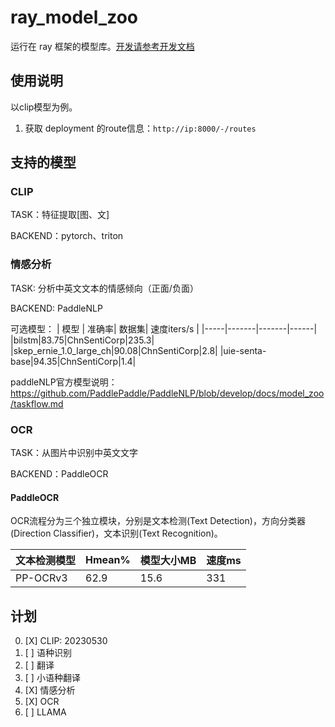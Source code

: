 # ray_model_zoo

运行在 ray 框架的模型库。[开发请参考开发文档](README_dev.md)

## 使用说明

以clip模型为例。

1. 获取 deployment 的route信息：`http://ip:8000/-/routes`

## 支持的模型

### CLIP

TASK：特征提取[图、文]

BACKEND：pytorch、triton

### 情感分析

TASK: 分析中英文文本的情感倾向（正面/负面）

BACKEND: PaddleNLP

可选模型：
| 模型 | 准确率| 数据集| 速度iters/s |
|-----|-------|-------|------|
|bilstm|83.75|ChnSentiCorp|235.3|
|skep_ernie_1.0_large_ch|90.08|ChnSentiCorp|2.8|
|uie-senta-base|94.35|ChnSentiCorp|1.4|

paddleNLP官方模型说明：https://github.com/PaddlePaddle/PaddleNLP/blob/develop/docs/model_zoo/taskflow.md 

### OCR

TASK：从图片中识别中英文文字

BACKEND：PaddleOCR

#### PaddleOCR
OCR流程分为三个独立模块，分别是文本检测(Text Detection)，方向分类器(Direction Classifier)，文本识别(Text Recognition)。

| 文本检测模型 | Hmean%| 模型大小MB|速度ms|
|-----|-------|-------|-------|
|PP-OCRv3|62.9|15.6|331|


## 计划

0. [X] CLIP: 20230530
1. [ ] 语种识别
2. [ ] 翻译
3. [ ] 小语种翻译
4. [X] 情感分析
5. [X] OCR
6. [ ] LLAMA